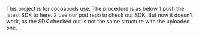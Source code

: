 This project is for cocoapods use. 
The procedure is as below
1 push the latest SDK to here.
2 use our pod repo to check out SDK.
But now it doesn't work, as the SDK checked out is not the same structure with the uploaded one.
